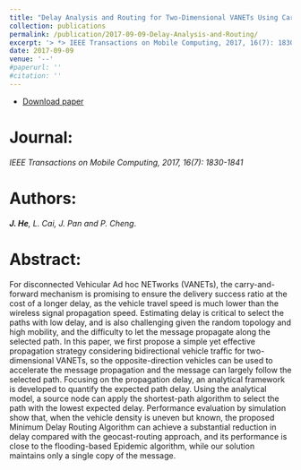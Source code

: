 ```yaml
---
title: "Delay Analysis and Routing for Two-Dimensional VANETs Using Carry-and-Forward Mechanism"
collection: publications
permalink: /publication/2017-09-09-Delay-Analysis-and-Routing/
excerpt: '> *> IEEE Transactions on Mobile Computing, 2017, 16(7): 1830-1841*<br>> ***J. He**, L. Cai, J. Pan and P. Cheng*.'
date: 2017-09-09
venue: '--'
#paperurl: ''
#citation: ''
---  
```

- [Download paper](https://ieeexplore.ieee.org/document/7563885/)  

Journal:  
===  
*IEEE Transactions on Mobile Computing, 2017, 16(7): 1830-1841*  

Authors:  
===  
***J. He**, L. Cai, J. Pan and P. Cheng*.  

 Abstract:  
 ===  
For disconnected Vehicular Ad hoc NETworks (VANETs), the carry-and-forward mechanism is promising to ensure the delivery success ratio at the cost of a longer delay, as the vehicle travel speed is much lower than the wireless signal propagation speed. Estimating delay is critical to select the paths with low delay, and is also challenging given the random topology and high mobility, and the difficulty to let the message propagate along the selected path. In this paper, we first propose a simple yet effective propagation strategy considering bidirectional vehicle traffic for two-dimensional VANETs, so the opposite-direction vehicles can be used to accelerate the message propagation and the message can largely follow the selected path. Focusing on the propagation delay, an analytical framework is developed to quantify the expected path delay. Using the analytical model, a source node can apply the shortest-path algorithm to select the path with the lowest expected delay. Performance evaluation by simulation show that, when the vehicle density is uneven but known, the proposed Minimum Delay Routing Algorithm can achieve a substantial reduction in delay compared with the geocast-routing approach, and its performance is close to the flooding-based Epidemic algorithm, while our solution maintains only a single copy of the message.
